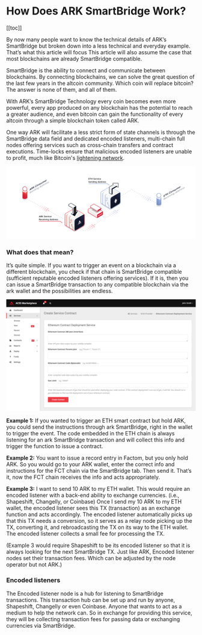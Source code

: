 # How Does ARK SmartBridge Work?

[[toc]]

By now many people want to know the technical details of ARK’s SmartBridge but broken down into a less technical and everyday example. That’s what this article will focus This article will also assume the case that most blockchains are already SmartBridge compatible.

SmartBridge is the ability to connect and communicate between blockchains. By connecting blockchains, we can solve the great question of the last few years in the altcoin community. Which coin will replace bitcoin? The answer is none of them, and all of them.

With ARK’s SmartBridge Technology every coin becomes even more powerful, every app produced on any blockchain has the potential to reach a greater audience, and even bitcoin can gain the functionality of every altcoin through a simple blockchain token called ARK.

One way ARK will facilitate a less strict form of state channels is through the SmartBridge data field and dedicated encoded listeners, multi-chain full nodes offering services such as cross-chain transfers and contract executions. Time-locks ensure that malicious encoded listeners are unable to profit, much like Bitcoin's [lightening network](https://en.wikipedia.org/wiki/Lightning_Network).

![ACES](./assets/how-does-ark-smartbridge-work/9b0fa65-aces-ark-to-eth.png)

### What does that mean?

It’s quite simple. If you want to trigger an event on a blockchain via a different blockchain, you check if that chain is SmartBridge compatible (sufficient reputable encoded listeners offering services). If it is, then you can issue a SmartBridge transaction to any compatible blockchain via the ark wallet and the possibilities are endless.

![ACES](./assets/how-does-ark-smartbridge-work/ba51bff-aces-marketplace-contract-form.png)

**Example 1:** If you wanted to trigger an ETH smart contract but hold ARK, you could send the instructions through ark SmartBridge, right in the wallet to trigger the event. The code embedded in the ETH chain is always listening for an ark SmartBridge transaction and will collect this info and trigger the function to issue a contract.

**Example 2:** You want to issue a record entry in Factom, but you only hold ARK. So you would go to your ARK wallet, enter the correct info and instructions for the FCT chain via the SmartBridge tab. Then send it. That’s it, now the FCT chain receives the info and acts appropriately.

**Example 3:** I want to send 10 ARK to my ETH wallet. This would require an encoded listener with a back-end ability to exchange currencies. (i.e., Shapeshift, Changelly, or Coinbase) Once I send my 10 ARK to my ETH wallet, the encoded listener sees this TX (transaction) as an exchange function and acts accordingly. The encoded listener automatically picks up that this TX needs a conversion, so it serves as a relay node picking up the TX, converting it, and rebroadcasting the TX on its way to the ETH wallet. The encoded listener collects a small fee for processing the TX.

(Example 3 would require Shapeshift to be its encoded listener so that it is always looking for the next SmartBridge TX. Just like ARK, Encoded listener nodes set their transaction fees. Which can be adjusted by the node operator but not ARK.)

### Encoded listeners

The Encoded listener node is a hub for listening to SmartBridge transactions. This transaction hub can be set up and run by anyone, Shapeshift, Changelly or even Coinbase. Anyone that wants to act as a medium to help the network can. So in exchange for providing this service, they will be collecting transaction fees for passing data or exchanging currencies via SmartBridge.
